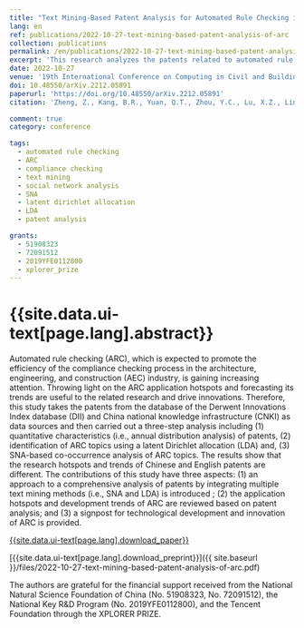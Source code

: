 ```yaml
---
title: "Text Mining-Based Patent Analysis for Automated Rule Checking in AEC"
lang: en
ref: publications/2022-10-27-text-mining-based-patent-analysis-of-arc
collection: publications
permalink: /en/publications/2022-10-27-text-mining-based-patent-analysis-of-arc
excerpt: 'This research analyzes the patents related to automated rule checking based on text mining and social network analysis, differences between patents in China and other countries are also discussed.'
date: 2022-10-27
venue: '19th International Conference on Computing in Civil and Building Engineering (ICCCBE 2022)'
doi: 10.48550/arXiv.2212.05891
paperurl: 'https://doi.org/10.48550/arXiv.2212.05891'
citation: 'Zheng, Z., Kang, B.R., Yuan, Q.T., Zhou, Y.C., Lu, X.Z., Lin, J.R.* (2022). Text Mining-Based Patent Analysis for Automated Rule Checking in AEC. <i>19th International Conference on Computing in Civil and Building Engineering (ICCCBE 2022)</i>, xxx-xxx. Cape Town, South Africa.'

comment: true
category: conference

tags: 
  - automated rule checking
  - ARC
  - compliance checking
  - text mining
  - social network analysis
  - SNA
  - latent dirichlet allocation
  - LDA
  - patent analysis  

grants:
  - 51908323
  - 72091512
  - 2019YFE0112800
  - xplorer_prize
---
```



{{site.data.ui-text[page.lang].abstract}}
====

Automated rule checking (ARC), which is expected to promote the efficiency of the compliance checking process in the architecture, engineering, and construction (AEC) industry, is gaining increasing attention. Throwing light on the ARC application hotspots and forecasting its trends are useful to the related research and drive innovations. Therefore, this study takes the patents from the database of the Derwent Innovations Index database (DII) and China national knowledge infrastructure (CNKI) as data sources and then carried out a three-step analysis including (1) quantitative characteristics (i.e., annual distribution analysis) of patents, (2) identification of ARC topics using a latent Dirichlet allocation (LDA) and, (3) SNA-based co-occurrence analysis of ARC topics. The results show that the research hotspots and trends of Chinese and English patents are different. The contributions of this study have three aspects: (1) an approach to a comprehensive analysis of patents by integrating multiple text mining methods (i.e., SNA and LDA) is introduced ; (2) the application hotspots and development trends of ARC are reviewed based on patent analysis; and (3) a signpost for technological development and innovation of ARC is provided.

[{{site.data.ui-text[page.lang].download_paper}}]({{page.paperurl}})

[{{site.data.ui-text[page.lang].download_preprint}}]({{ site.baseurl }}/files/2022-10-27-text-mining-based-patent-analysis-of-arc.pdf)

The authors are grateful for the financial support received from the National Natural Science Foundation of China (No. 51908323, No. 72091512), the National Key R&D Program (No. 2019YFE0112800), and the Tencent Foundation through the XPLORER PRIZE.